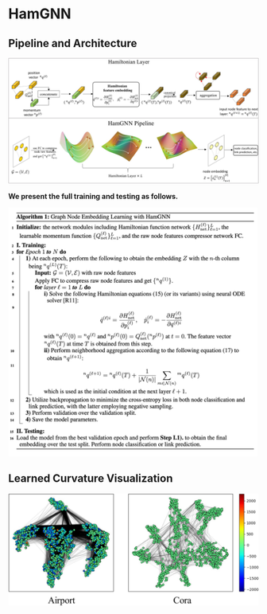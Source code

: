 # HamGNN


## Pipeline and Architecture


![Pipeline](images/pipeline.jpg)

      

__We present the full training and testing as follows.__

<img src="images/alg.png" alt="Image description"  height="500">



## Learned Curvature Visualization


![Pipeline](images/tsne.jpg)
